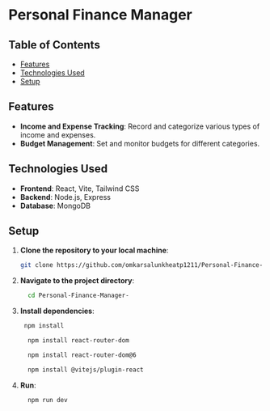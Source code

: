 # Personal Finance Manager

## Table of Contents
- [Features](#features)
- [Technologies Used](#technologies-used)
- [Setup](#setup)

## Features

- **Income and Expense Tracking**: Record and categorize various types of income and expenses.
- **Budget Management**: Set and monitor budgets for different categories.

## Technologies Used

- **Frontend**: React, Vite, Tailwind CSS
- **Backend**: Node.js, Express
- **Database**: MongoDB

## Setup

1. **Clone the repository to your local machine**:
   
   ```sh
   git clone https://github.com/omkarsalunkheatp1211/Personal-Finance-Manager-.git
   ```
3. **Navigate to the project directory**:
   
   ```sh
     cd Personal-Finance-Manager-
   ```
4. **Install dependencies**:
   
    ```sh
     npm install
   ```
   ```sh
     npm install react-router-dom
   ```
   ```sh
     npm install react-router-dom@6
   ```
   ```sh
     npm install @vitejs/plugin-react
   ```
6. **Run**:
     
   ```sh
     npm run dev
   ```
